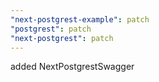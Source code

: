 ```yaml
---
"next-postgrest-example": patch
"postgrest": patch
"next-postgrest": patch
---
```


added NextPostgrestSwagger
